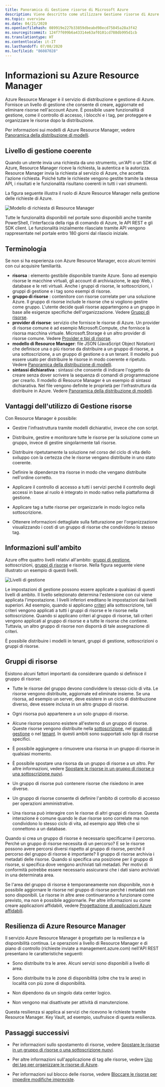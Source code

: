 ```yaml
---
title: Panoramica di Gestione risorse di Microsoft Azure
description: Viene descritto come utilizzare Gestione risorse di Azure per la distribuzione, la gestione e il controllo dell’accesso delle risorse in Azure.
ms.topic: overview
ms.date: 04/21/2020
ms.openlocfilehash: 089919e227b33859dbeabd98ecd75845a28a3f42
ms.sourcegitcommit: 124f7f699b6a43314e63af0101cd788db995d1cb
ms.translationtype: HT
ms.contentlocale: it-IT
ms.lasthandoff: 07/08/2020
ms.locfileid: "86087028"
---
```

# <a name="what-is-azure-resource-manager"></a>Informazioni su Azure Resource Manager

Azure Resource Manager è il servizio di distribuzione e gestione di Azure. Fornisce un livello di gestione che consente di creare, aggiornate ed eliminare risorse nell'account Azure. È possibile usare funzionalità di gestione, come il controllo di accesso, i blocchi e i tag, per proteggere e organizzare le risorse dopo la distribuzione.

Per informazioni sui modelli di Azure Resource Manager, vedere [Panoramica della distribuzione di modelli](../templates/overview.md).

## <a name="consistent-management-layer"></a>Livello di gestione coerente

Quando un utente invia una richiesta da uno strumento, un'API o un SDK di Azure, Resource Manager riceve la richiesta, la autentica e la autorizza. Resource Manager invia la richiesta al servizio di Azure, che accetta l'azione richiesta. Poiché tutte le richieste vengono gestite tramite la stessa API, i risultati e le funzionalità risultano coerenti in tutti i vari strumenti.

La figura seguente illustra il ruolo di Azure Resource Manager nella gestione delle richieste di Azure.

![Modello di richiesta di Resource Manager](./media/overview/consistent-management-layer.png)

Tutte le funzionalità disponibili nel portale sono disponibili anche tramite PowerShell, l'interfaccia della riga di comando di Azure, le API REST e gli SDK client. Le funzionalità inizialmente rilasciate tramite API vengono rappresentate nel portale entro 180 giorni dal rilascio iniziale.

## <a name="terminology"></a>Terminologia

Se non si ha esperienza con Azure Resource Manager, ecco alcuni termini con cui acquisire familiarità.

* **risorsa** : elemento gestibile disponibile tramite Azure. Sono ad esempio risorse le macchine virtuali, gli account di archiviazione, le app Web, i database e le reti virtuali. Anche i gruppi di risorse, le sottoscrizioni, i gruppi di gestione e i tag sono esempi di risorse.
* **gruppo di risorse** : contenitore con risorse correlate per una soluzione Azure. Il gruppo di risorse include le risorse che si vogliono gestire come gruppo. L'utente decide quali risorse appartengono a un gruppo in base alle esigenze specifiche dell'organizzazione. Vedere [Gruppi di risorse](#resource-groups).
* **provider di risorse**: servizio che fornisce le risorse di Azure. Un provider di risorse comune è ad esempio Microsoft.Compute, che fornisce la risorsa macchina virtuale. Microsoft.Storage è un altro provider di risorse comune. Vedere [Provider e tipi di risorse](resource-providers-and-types.md).
* **modello di Resource Manager**: file JSON (JavaScript Object Notation) che definisce una o più risorse da distribuire a un gruppo di risorse, a una sottoscrizione, a un gruppo di gestione o a un tenant. Il modello può essere usato per distribuire le risorse in modo coerente e ripetuto. Vedere [Panoramica della distribuzione di modelli](../templates/overview.md).
* **sintassi dichiarativa** : sintassi che consente di indicare l'oggetto da creare senza dover scrivere la sequenza di comandi di programmazione per crearlo. Il modello di Resource Manager è un esempio di sintassi dichiarativa. Nel file vengono definite le proprietà per l'infrastruttura da distribuire in Azure.  Vedere [Panoramica della distribuzione di modelli](../templates/overview.md).

## <a name="the-benefits-of-using-resource-manager"></a>Vantaggi dell'utilizzo di Gestione risorse

Con Resource Manager è possibile:

* Gestire l'infrastruttura tramite modelli dichiarativi, invece che con script.

* Distribuire, gestire e monitorare tutte le risorse per la soluzione come un gruppo, invece di gestire singolarmente tali risorse.

* Distribuire ripetutamente la soluzione nel corso del ciclo di vita dello sviluppo con la certezza che le risorse vengano distribuite in uno stato coerente.

* Definire le dipendenze tra risorse in modo che vengano distribuite nell'ordine corretto.

* Applicare il controllo di accesso a tutti i servizi perché il controllo degli accessi in base al ruolo è integrato in modo nativo nella piattaforma di gestione.

* Applicare tag a tutte risorse per organizzarle in modo logico nella sottoscrizione.

* Ottenere informazioni dettagliate sulla fatturazione per l'organizzazione visualizzando i costi di un gruppo di risorse che condividono lo stesso tag.

## <a name="understand-scope"></a>Informazioni sull'ambito

Azure offre quattro livelli relativi all'ambito: [gruppi di gestione](../../governance/management-groups/overview.md), sottoscrizioni, [gruppi di risorse](#resource-groups) e risorse. Nella figura seguente viene illustrato un esempio di questi livelli.

![Livelli di gestione](./media/overview/scope-levels.png)

Le impostazioni di gestione possono essere applicate a qualsiasi di questi livelli di ambito. Il livello selezionato determina l'estensione con cui viene applicata l'impostazione. I livelli inferiori ereditano le impostazioni dai livelli superiori. Ad esempio, quando si applicano [criteri](../../governance/policy/overview.md) alla sottoscrizione, tali criteri vengono applicati a tutti i gruppi di risorse e le risorse nella sottoscrizione. Quando si applicano criteri al gruppo di risorse, tali criteri vengono applicati al gruppo di risorse e a tutte le risorse che contiene. Tuttavia, un altro gruppo di risorse non disporrà di tale assegnazione di criteri.

È possibile distribuire i modelli in tenant, gruppi di gestione, sottoscrizioni o gruppi di risorse.

## <a name="resource-groups"></a>Gruppi di risorse

Esistono alcuni fattori importanti da considerare quando si definisce il gruppo di risorse:

* Tutte le risorse del gruppo devono condividere lo stesso ciclo di vita. Le risorse vengono distribuite, aggiornate ed eliminate insieme. Se una risorsa, ad esempio un server, deve esistere in un ciclo di distribuzione diverso, deve essere inclusa in un altro gruppo di risorse.

* Ogni risorsa può appartenere a un solo gruppo di risorse.

* Alcune risorse possono esistere all'esterno di un gruppo di risorse. Queste risorse vengono distribuite nella [sottoscrizione](../templates/deploy-to-subscription.md), nel [gruppo di gestione](../templates/deploy-to-management-group.md) o nel [tenant](../templates/deploy-to-tenant.md). In questi ambiti sono supportati solo tipi di risorse specifici.

* È possibile aggiungere o rimuovere una risorsa in un gruppo di risorse in qualsiasi momento.

* È possibile spostare una risorsa da un gruppo di risorse a un altro. Per altre informazioni, vedere [Spostare le risorse in un gruppo di risorse o una sottoscrizione nuovi](move-resource-group-and-subscription.md).

* Un gruppo di risorse può contenere risorse che risiedono in aree diverse.

* Un gruppo di risorse consente di definire l'ambito di controllo di accesso per operazioni amministrative.

* Una risorsa può interagire con le risorse di altri gruppi di risorse. Questa interazione è comune quando le due risorse sono correlate ma non condividono lo stesso ciclo di vita, ad esempio app Web che si connettono a un database.

Quando si crea un gruppo di risorse è necessario specificarne il percorso. Perché un gruppo di risorse necessita di un percorso? E se le risorse possono avere percorsi diversi rispetto al gruppo di risorse, perché il percorso del gruppo di risorse è importante? Il gruppo di risorse archivia i metadati delle risorse. Quando si specifica una posizione per il gruppo di risorse, si specifica dove vengono archiviati tali metadati. Per motivi di conformità potrebbe essere necessario assicurarsi che i dati siano archiviati in una determinata area.

Se l'area del gruppo di risorse è temporaneamente non disponibile, non è possibile aggiornare le risorse nel gruppo di risorse perché i metadati non sono disponibili. Le risorse in altre aree continueranno a funzionare come previsto, ma non è possibile aggiornarle. Per altre informazioni su come creare applicazioni affidabili, vedere [Progettazione di applicazioni Azure affidabili](/azure/architecture/checklist/resiliency-per-service).

## <a name="resiliency-of-azure-resource-manager"></a>Resilienza di Azure Resource Manager

Il servizio Azure Resource Manager è progettato per la resilienza e la disponibilità continua. Le operazioni a livello di Resource Manager e di piano di controllo (richieste inviate a management.azure.com) nell'API REST presentano le caratteristiche seguenti:

* Sono distribuite tra le aree. Alcuni servizi sono disponibili a livello di area.

* Sono distribuite tra le zone di disponibilità (oltre che tra le aree) in località con più zone di disponibilità.

* Non dipendono da un singolo data center logico.

* Non vengono mai disattivate per attività di manutenzione.

Questa resilienza si applica ai servizi che ricevono le richieste tramite Resource Manager. Key Vault, ad esempio, usufruisce di questa resilienza.

## <a name="next-steps"></a>Passaggi successivi

* Per informazioni sullo spostamento di risorse, vedere [Spostare le risorse in un gruppo di risorse o una sottoscrizione nuovi](move-resource-group-and-subscription.md).

* Per altre informazioni sull'applicazione di tag alle risorse, vedere [Uso dei tag per organizzare le risorse di Azure](tag-resources.md).

* Per informazioni sul blocco delle risorse, vedere [Bloccare le risorse per impedire modifiche impreviste](lock-resources.md).
